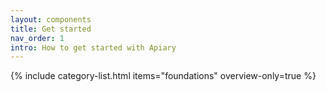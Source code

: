 ```yaml
---
layout: components
title: Get started
nav_order: 1
intro: How to get started with Apiary
---
```


{% include category-list.html items="foundations" overview-only=true %}
